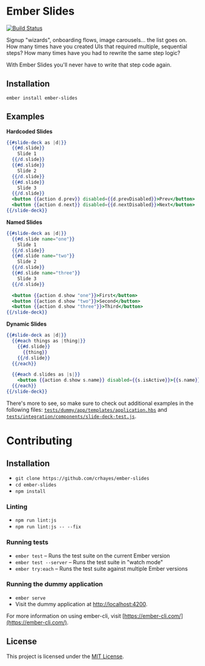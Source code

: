 # Ember Slides

[![Build Status](https://travis-ci.org/crhayes/ember-slides.svg?branch=master)](https://travis-ci.org/crhayes/ember-slides)

Signup "wizards", onboarding flows, image carousels... the list goes on. How many times have you created UIs that required multiple, sequential steps? How many times have you had to rewrite the same step logic?

With Ember Slides you'll never have to write that step code again.

## Installation
`ember install ember-slides`

## Examples

**Hardcoded Slides**
```hbs
{{#slide-deck as |d|}}
  {{#d.slide}}
    Slide 1
  {{/d.slide}}
  {{#d.slide}}
    Slide 2
  {{/d.slide}}
  {{#d.slide}}
    Slide 3
  {{/d.slide}}
  <button {{action d.prev}} disabled={{d.prevDisabled}}>Prev</button>
  <button {{action d.next}} disabled={{d.nextDisabled}}>Next</button>
{{/slide-deck}}
```

**Named Slides**
```hbs
{{#slide-deck as |d|}}
  {{#d.slide name="one"}}
    Slide 1
  {{/d.slide}}
  {{#d.slide name="two"}}
    Slide 2
  {{/d.slide}}
  {{#d.slide name="three"}}
    Slide 3
  {{/d.slide}}

  <button {{action d.show "one"}}>First</button>
  <button {{action d.show "two"}}>Second</button>
  <button {{action d.show "three"}}>Third</button>
{{/slide-deck}}
```

**Dynamic Slides**
```hbs
{{#slide-deck as |d|}}
  {{#each things as |thing|}}
    {{#d.slide}}
      {{thing}}
    {{/d.slide}}
  {{/each}}

  {{#each d.slides as |s|}}
    <button {{action d.show s.name}} disabled={{s.isActive}}>{{s.name}}</button>
  {{/each}}
{{/slide-deck}}
```

There's more to see, so make sure to check out additional examples in the following files: [`tests/dummy/app/templates/application.hbs`](https://github.com/crhayes/ember-slides/blob/master/tests/dummy/app/templates/application.hbs) and [`tests/integration/components/slide-deck-test.js`](https://github.com/crhayes/ember-slides/blob/master/tests/integration/components/slide-deck-test.js).

# Contributing

Installation
------------------------------------------------------------------------------

* `git clone https://github.com/crhayes/ember-slides`
* `cd ember-slides`
* `npm install`

### Linting

* `npm run lint:js`
* `npm run lint:js -- --fix`

### Running tests

* `ember test` – Runs the test suite on the current Ember version
* `ember test --server` – Runs the test suite in "watch mode"
* `ember try:each` – Runs the test suite against multiple Ember versions

### Running the dummy application

* `ember serve`
* Visit the dummy application at [http://localhost:4200](http://localhost:4200).

For more information on using ember-cli, visit [https://ember-cli.com/](https://ember-cli.com/).

License
------------------------------------------------------------------------------

This project is licensed under the [MIT License](LICENSE.md).
